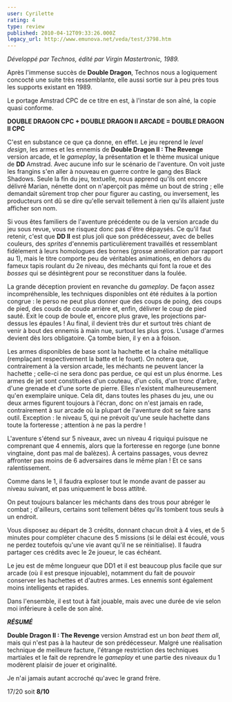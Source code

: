 ```yaml
---
user: Cyrilette
rating: 4
type: review
published: 2010-04-12T09:33:26.000Z
legacy_url: http://www.emunova.net/veda/test/3798.htm
---
```

_Développé par Technos, édité par Virgin Mastertronic, 1989\._   

  

Après l'immense succès de **Double Dragon**, Technos nous a logiquement concocté une suite très ressemblante, elle aussi sortie sur à peu près tous les supports existant en 1989\.  

Le portage Amstrad CPC de ce titre en est, à l'instar de son aîné, la copie quasi conforme.  

  

**DOUBLE DRAGON CPC + DOUBLE DRAGON II ARCADE = DOUBLE DRAGON II CPC**  

C'est en substance ce que ça donne, en effet. Le jeu reprend le _level design_, les armes et les ennemis de **Double Dragon II : The Revenge** version arcade, et le _gameplay_, la présentation et le thème musical unique de **DD** Amstrad. Avec aucune info sur le scénario de l'aventure. On voit juste les frangins s'en aller à nouveau en guerre contre le gang des Black Shadows. Seule la fin du jeu, textuelle, nous apprend qu'ils ont encore délivré Marian, nénette dont on n'aperçoit pas même un bout de string ; elle demandait sûrement trop cher pour figurer au casting, ou inversement, les producteurs ont dû se dire qu'elle servait tellement à rien qu'ils allaient juste afficher son nom.  

  

Si vous êtes familiers de l'aventure précédente ou de la version arcade du jeu sous revue, vous ne risquez donc pas d'être dépaysés. Ce qu'il faut retenir, c'est que **DD II** est plus joli que son prédécesseur, avec de belles couleurs, des _sprites_ d'ennemis particulièrement travaillés et ressemblant fidèlement à leurs homologues des bornes (grosse amélioration par rapport au 1), mais le titre comporte peu de véritables animations, en dehors du fameux tapis roulant du 2e niveau, des méchants qui font la roue et des _bosses_ qui se désintègrent pour se reconstituer dans la foulée.  

  

La grande déception provient en revanche du _gameplay_. De façon assez incompréhensible, les techniques disponibles ont été réduites à la portion congrue : le perso ne peut plus donner que des coups de poing, des coups de pied, des couds de coude arrière et, enfin, délivrer le coup de pied sauté. Exit le coup de boule et, encore plus grave, les projections par-dessus les épaules ! Au final, il devient très dur et surtout très chiant de venir à bout des ennemis à main nue, surtout les plus gros. L'usage d'armes devient dès lors obligatoire. Ça tombe bien, il y en a à foison.  

Les armes disponibles de base sont la hachette et la chaîne métallique (remplaçant respectivement la batte et le fouet). On notera que, contrairement à la version arcade, les méchants ne peuvent lancer la hachette ; celle-ci ne sera donc pas perdue, ce qui est un plus énorme. Les armes de jet sont constituées d'un couteau, d'un colis, d'un tronc d'arbre, d'une grenade et d'une sorte de pierre. Elles n'existent malheureusement qu'en exemplaire unique. Cela dit, dans toutes les phases du jeu, une ou deux armes figurent toujours à l'écran, donc on n'est jamais en rade, contrairement à sur arcade où la plupart de l'aventure doit se faire sans outil. Exception : le niveau 5, qui ne prévoit qu'une seule hachette dans toute la forteresse ; attention à ne pas la perdre !  

  

L'aventure s'étend sur 5 niveaux, avec un niveau 4 riquiqui puisque ne comprenant que 4 ennemis, alors que la forteresse en regorge (une bonne vingtaine, dont pas mal de balèzes). À certains passages, vous devrez affronter pas moins de 6 adversaires dans le même plan ! Et ce sans ralentissement.  

Comme dans le 1, il faudra exploser tout le monde avant de passer au niveau suivant, et pas uniquement le boss attitré.  

On peut toujours balancer les méchants dans des trous pour abréger le combat ; d'ailleurs, certains sont tellement bêtes qu'ils tombent tous seuls à un endroit.  

  

Vous disposez au départ de 3 crédits, donnant chacun droit à 4 vies, et de 5 minutes pour compléter chacune des 5 missions (si le délai est écoulé, vous ne perdez toutefois qu'une vie avant qu'il ne se réinitialise). Il faudra partager ces crédits avec le 2e joueur, le cas échéant.  

  

Le jeu est de même longueur que DD1 et il est beaucoup plus facile que sur arcade (où il est presque injouable), notamment du fait de pouvoir conserver les hachettes et d'autres armes. Les ennemis sont également moins intelligents et rapides.  

  

Dans l'ensemble, il est tout à fait jouable, mais avec une durée de vie selon moi inférieure à celle de son aîné.  

  

_**RÉSUMÉ**_  

**Double Dragon II : The Revenge** version Amstrad est un bon _beat them all_, mais qui n'est pas à la hauteur de son prédécesseur. Malgré une réalisation technique de meilleure facture, l'étrange restriction des techniques martiales et le fait de reprendre le _gameplay_ et une partie des niveaux du 1 modèrent plaisir de jouer et originalité.  

Je n'ai jamais autant accroché qu'avec le grand frère.  

  

17/20 soit **8/10**
